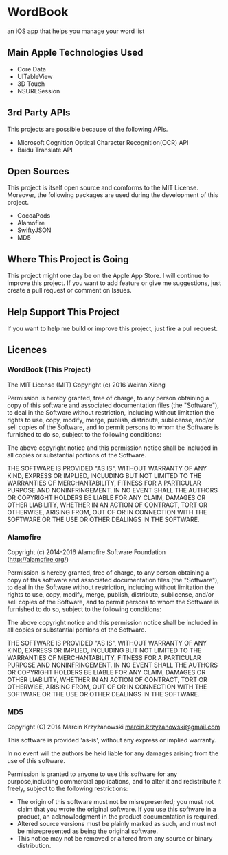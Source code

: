 # WordBook
  an iOS app that helps you manage your word list


## Main Apple Technologies Used
- Core Data
- UITableView
- 3D Touch
- NSURLSession


## 3rd Party APIs
This projects are possible because of the following APIs.
- Microsoft Cognition Optical Character Recognition(OCR) API
- Baidu Translate API

## Open Sources
This project is itself open source and comforms to the MIT License.
Moreover, the following packages are used during the development of this project.
- CocoaPods
- Alamofire
- SwiftyJSON
- MD5

## Where This Project is Going
This project might one day be on the Apple App Store.
I will continue to improve this project. If you want to add feature or give me suggestions, just create a pull request or comment on Issues.

## Help Support This Project
If you want to help me build or improve this project, just fire a pull request.

## Licences 
### WordBook (This Project)
The MIT License (MIT)
Copyright (c) 2016 Weiran Xiong

Permission is hereby granted, free of charge, to any person obtaining a copy of this software and associated documentation files (the "Software"), to deal in the Software without restriction, including without limitation the rights to use, copy, modify, merge, publish, distribute, sublicense, and/or sell copies of the Software, and to permit persons to whom the Software is furnished to do so, subject to the following conditions:

The above copyright notice and this permission notice shall be included in all copies or substantial portions of the Software.

THE SOFTWARE IS PROVIDED "AS IS", WITHOUT WARRANTY OF ANY KIND, EXPRESS OR IMPLIED, INCLUDING BUT NOT LIMITED TO THE WARRANTIES OF MERCHANTABILITY, FITNESS FOR A PARTICULAR PURPOSE AND NONINFRINGEMENT. IN NO EVENT SHALL THE AUTHORS OR COPYRIGHT HOLDERS BE LIABLE FOR ANY CLAIM, DAMAGES OR OTHER LIABILITY, WHETHER IN AN ACTION OF CONTRACT, TORT OR OTHERWISE, ARISING FROM, OUT OF OR IN CONNECTION WITH THE SOFTWARE OR THE USE OR OTHER DEALINGS IN THE SOFTWARE.
### Alamofire
Copyright (c) 2014-2016 Alamofire Software Foundation (http://alamofire.org/)

Permission is hereby granted, free of charge, to any person obtaining a copy
of this software and associated documentation files (the "Software"), to deal
in the Software without restriction, including without limitation the rights
to use, copy, modify, merge, publish, distribute, sublicense, and/or sell
copies of the Software, and to permit persons to whom the Software is
furnished to do so, subject to the following conditions:

The above copyright notice and this permission notice shall be included in
all copies or substantial portions of the Software.

THE SOFTWARE IS PROVIDED "AS IS", WITHOUT WARRANTY OF ANY KIND, EXPRESS OR
IMPLIED, INCLUDING BUT NOT LIMITED TO THE WARRANTIES OF MERCHANTABILITY,
FITNESS FOR A PARTICULAR PURPOSE AND NONINFRINGEMENT. IN NO EVENT SHALL THE
AUTHORS OR COPYRIGHT HOLDERS BE LIABLE FOR ANY CLAIM, DAMAGES OR OTHER
LIABILITY, WHETHER IN AN ACTION OF CONTRACT, TORT OR OTHERWISE, ARISING FROM,
OUT OF OR IN CONNECTION WITH THE SOFTWARE OR THE USE OR OTHER DEALINGS IN
THE SOFTWARE.
### MD5
Copyright (C) 2014 Marcin Krzyżanowski marcin.krzyzanowski@gmail.com

This software is provided 'as-is', without any express or implied warranty.

In no event will the authors be held liable for any damages arising from the use of this software.

Permission is granted to anyone to use this software for any purpose,including commercial applications, and to alter it and redistribute it freely, subject to the following restrictions:

- The origin of this software must not be misrepresented; you must not claim that you wrote the original software. If you use this software in a product, an acknowledgment in the product documentation is required.
- Altered source versions must be plainly marked as such, and must not be misrepresented as being the original software.
- This notice may not be removed or altered from any source or binary distribution.

